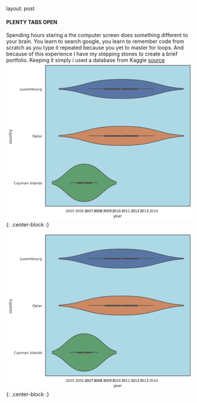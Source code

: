 layout: post
#### PLENTY TABS OPEN
Spending hours staring a the computer screen does something different to your brain. You learn to search google, you learn to remember 
code from scratch as you type it repeated because you yet to master for loops. And because of this experience I have my stepping stones to create a brief portfolio. 
Keeping it simply i used a database from Kaggle [source](https://www.kaggle.com/jboysen/penn-world-table#PWT.csv)
![barchzz](https://raw.githubusercontent.com/geraldm24/geraldm24.github.io/master/img/violinchart.png){: .center-block :}

![viochzz](https://raw.githubusercontent.com/geraldm24/geraldm24.github.io/master/img/violinchart.png){: .center-block :}
